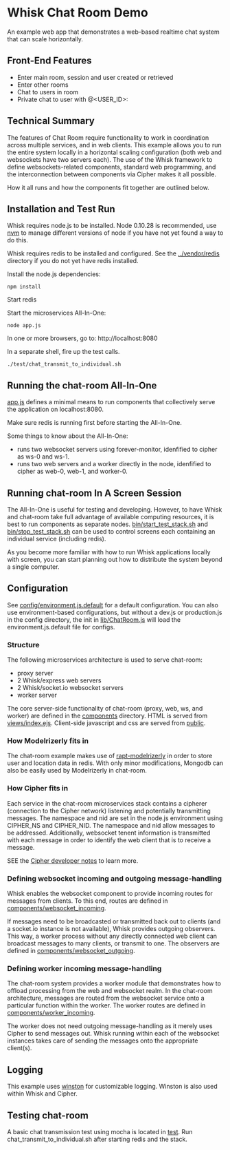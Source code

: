 # Whisk Chat Room Demo

An example web app that demonstrates a web-based realtime chat system that can scale horizontally. 

## Front-End Features

* Enter main room, session and user created or retrieved
* Enter other rooms
* Chat to users in room
* Private chat to user with @<USER_ID>:

## Technical Summary

The features of Chat Room require functionality to work in coordination across multiple services, and in web clients. This example allows you to run the entire system locally in a horizontal scaling configuration (both web and websockets have two servers each). The use of the Whisk framework to define websockets-related components, standard web programming, and the interconnection between components via Cipher makes it all possible.

How it all runs and how the components fit together are outlined below.

## Installation and Test Run
    
Whisk requires node.js to be installed. Node 0.10.28 is recommended, use [nvm](https://github.com/creationix/nvm) to manage different versions of node if you have not yet found a way to do this.
   
Whisk requires redis to be installed and configured. See the [../vendor/redis](../vendor/redis) directory if you do not yet have redis installed.

Install the node.js dependencies:
```
npm install
```
Start redis

Start the microservices All-In-One:
```
node app.js
```         
In one or more browsers, go to: http://localhost:8080

In a separate shell, fire up the test calls.
```
./test/chat_transmit_to_individual.sh
```

## Running the chat-room All-In-One

[app.js](app.js) defines a minimal means to run components that collectively serve the application on localhost:8080.

Make sure redis is running first before starting the All-In-One.

Some things to know about the All-In-One:
* runs two websocket servers using forever-monitor, idenfified to cipher as ws-0 and ws-1.
* runs two web servers and a worker directly in the node, idenfified to cipher as web-0, web-1, and worker-0.

## Running chat-room In A Screen Session

The All-In-One is useful for testing and developing. However, to have Whisk and chat-room take full advantage of available computing resources, it is best to run components as separate nodes. [bin/start_test_stack.sh](bin/start_test_stack.sh) and [bin/stop_test_stack.sh](bin/stop_test_stack.sh) can be used to control screens each containing an individual service (including redis).

As you become more familiar with how to run Whisk applications locally with screen, you can start planning out how to distribute the system beyond a single computer.

## Configuration

See [config/environment.js.default](config/environment.js.default) for a default configuration. You can also use environment-based configurations, but without a dev.js or production.js in the config directory, the init in [lib/ChatRoom.js](lib/ChatRoom.js) will load the environment.js.default file for configs.

### Structure

The following microservices architecture is used to serve chat-room:
* proxy server
* 2 Whisk/express web servers
* 2 Whisk/socket.io websocket servers
* worker server

The core server-side functionality of chat-room (proxy, web, ws, and worker) are defined in the [components](components) directory. HTML is served from [views/index.ejs](views/index.ejs). Client-side javascript and css are served from [public](public).

### How Modelrizerly fits in

The chat-room example makes use of [rapt-modelrizerly](https://github.com/jpitts/rapt-modelrizerly) in order to store user and location data in redis. With only minor modifications, Mongodb can also be easily used by Modelrizerly in chat-room. 

### How Cipher fits in

Each service in the chat-room microservices stack contains a cipherer (connection to the Cipher network) listening and potentially transmitting messages. The namespace and nid are set in the node.js environment using CIPHER_NS and CIPHER_NID. The namespace and nid allow messages to be addressed. Additionally, websocket tenent information is transmitted with each message in order to identify the web client that is to receive a message.

SEE the [Cipher developer notes](https://github.com/jpitts/rapt-cipher/blob/master/docs/NOTES.md) to learn more.


### Defining websocket incoming and outgoing message-handling

Whisk enables the websocket component to provide incoming routes for messages from clients. To this end, routes are defined in [components/websocket_incoming](components/websocket_incoming). 

If messages need to be broadcasted or transmitted back out to clients (and a socket.io instance is not available), Whisk provides outgoing observers. This way, a worker process without any directly connected web client can broadcast messages to many clients, or transmit to one. The observers are defined in [components/websocket_outgoing](components/websocket_outgoing).

### Defining worker incoming message-handling

The chat-room system provides a worker module that demonstrates how to offload processing from the web and websocket realm. In the chat-room architecture, messages are routed from the websocket service onto a particular function within the worker. The worker routes are defined in [components/worker_incoming](components/worker_incoming).

The worker does not need outgoing message-handling as it merely uses Cipher to send messages out. Whisk running within each of the websocket instances takes care of sending the messages onto the appropriate client(s).

## Logging

This example uses [winston](https://github.com/flatiron/winston) for customizable logging. Winston is also used within Whisk and Cipher.

## Testing chat-room

A basic chat transmission test using mocha is located in [test](test). Run chat_transmit_to_individual.sh after starting redis and the stack.


